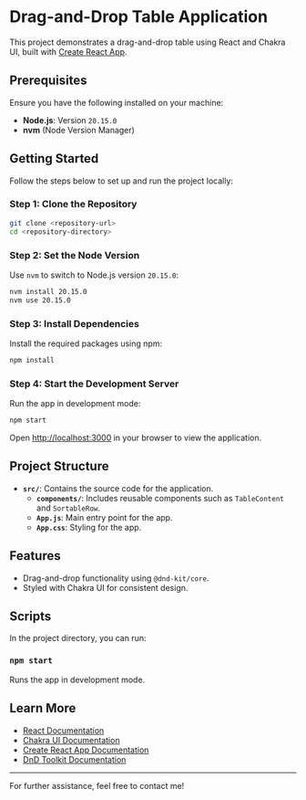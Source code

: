 # Drag-and-Drop Table Application

This project demonstrates a drag-and-drop table using React and Chakra UI, built with [Create React App](https://github.com/facebook/create-react-app).

## Prerequisites

Ensure you have the following installed on your machine:

- **Node.js**: Version `20.15.0`
- **nvm** (Node Version Manager)

## Getting Started

Follow the steps below to set up and run the project locally:

### Step 1: Clone the Repository

```bash
git clone <repository-url>
cd <repository-directory>
```

### Step 2: Set the Node Version

Use `nvm` to switch to Node.js version `20.15.0`:

```bash
nvm install 20.15.0
nvm use 20.15.0
```

### Step 3: Install Dependencies

Install the required packages using npm:

```bash
npm install
```

### Step 4: Start the Development Server

Run the app in development mode:

```bash
npm start
```

Open [http://localhost:3000](http://localhost:3000) in your browser to view the application.

## Project Structure

- **`src/`**: Contains the source code for the application.
  - **`components/`**: Includes reusable components such as `TableContent` and `SortableRow`.
  - **`App.js`**: Main entry point for the app.
  - **`App.css`**: Styling for the app.

## Features

- Drag-and-drop functionality using `@dnd-kit/core`.
- Styled with Chakra UI for consistent design.

## Scripts

In the project directory, you can run:

### `npm start`

Runs the app in development mode.

## Learn More

- [React Documentation](https://reactjs.org/)
- [Chakra UI Documentation](https://chakra-ui.com/)
- [Create React App Documentation](https://facebook.github.io/create-react-app/docs/getting-started)
- [DnD Toolkit Documentation](https://docs.dndkit.com/)

---

For further assistance, feel free to contact me!
